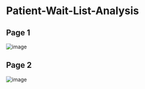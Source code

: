 # Patient-Wait-List-Analysis
## Page 1 
![image](https://github.com/charliethomasct82/Patient-Wait-List-Analysis/assets/93368865/b7548200-558f-4685-b71b-9559cf260a4b)

## Page 2 
![image](https://github.com/charliethomasct82/Patient-Wait-List-Analysis/assets/93368865/2d478f2b-298d-4929-ba1d-7d278cdfb04a)

